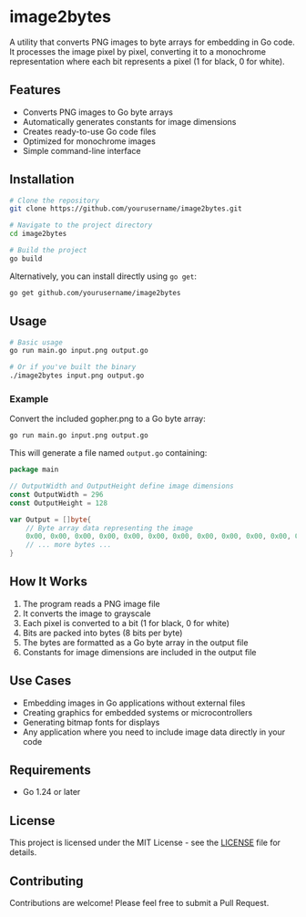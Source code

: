 # image2bytes

A utility that converts PNG images to byte arrays for embedding in Go code. It processes the image pixel by pixel, converting it to a monochrome representation where each bit represents a pixel (1 for black, 0 for white).

## Features

- Converts PNG images to Go byte arrays
- Automatically generates constants for image dimensions
- Creates ready-to-use Go code files
- Optimized for monochrome images
- Simple command-line interface

## Installation

```bash
# Clone the repository
git clone https://github.com/yourusername/image2bytes.git

# Navigate to the project directory
cd image2bytes

# Build the project
go build
```

Alternatively, you can install directly using `go get`:

```bash
go get github.com/yourusername/image2bytes
```

## Usage

```bash
# Basic usage
go run main.go input.png output.go

# Or if you've built the binary
./image2bytes input.png output.go
```

### Example

Convert the included gopher.png to a Go byte array:

```bash
go run main.go input.png output.go
```

This will generate a file named `output.go` containing:

```go
package main

// OutputWidth and OutputHeight define image dimensions
const OutputWidth = 296
const OutputHeight = 128

var Output = []byte{
    // Byte array data representing the image
    0x00, 0x00, 0x00, 0x00, 0x00, 0x00, 0x00, 0x00, 0x00, 0x00, 0x00, 0x00,
    // ... more bytes ...
}
```

## How It Works

1. The program reads a PNG image file
2. It converts the image to grayscale
3. Each pixel is converted to a bit (1 for black, 0 for white)
4. Bits are packed into bytes (8 bits per byte)
5. The bytes are formatted as a Go byte array in the output file
6. Constants for image dimensions are included in the output file

## Use Cases

- Embedding images in Go applications without external files
- Creating graphics for embedded systems or microcontrollers
- Generating bitmap fonts for displays
- Any application where you need to include image data directly in your code

## Requirements

- Go 1.24 or later

## License

This project is licensed under the MIT License - see the [LICENSE](LICENSE) file for details.

## Contributing

Contributions are welcome! Please feel free to submit a Pull Request.
